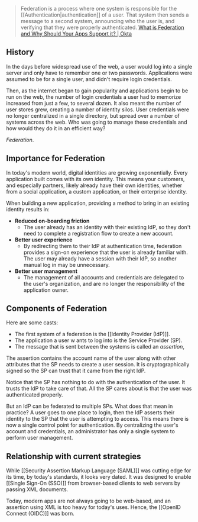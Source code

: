 > Federation is a process where one system is responsible for the [[Authentication|authentication]] of a user. That system then sends a message to a second system, announcing who the user is, and verifying that they were properly authenticated. [What is Federation and Why Should Your Apps Support it? | Okta](https://www.okta.com/blog/2019/05/what-is-federation-and-why-should-your-apps-support-it/)
## History
In the days before widespread use of the web, a user would log into a single server and only have to remember one or two passwords. Applications were assumed to be for a single user, and didn't require login credentials. 

Then, as the internet began to gain popularity and applications begin to be run on the web, the number of login credentials a user had to memorize increased from just a few, to several dozen. It also meant the number of user stores grew, creating a number of identity silos. User credentials were no longer centralized in a single directory, but spread over a number of systems across the web. Who was going to manage these credentials and how would they do it in an efficient way? 

*Federation*.
## Importance for Federation
In today's modern world, digital identities are growing exponentially. Every application built comes with its own identity. This means your customers, and especially partners, likely already have their own identities, whether from a social application, a custom application, or their enterprise identity. 

When building a new application, providing a method to bring in an existing identity results in:
- **Reduced on-boarding friction**
	- The user already has an identity with their existing IdP, so they don't need to complete a registration flow to create a new account.
- **Better user experience**
	- By redirecting them to their IdP at authentication time, federation provides a sign-on experience that the user is already familiar with. The user may already have a session with their IdP, so another manual log in may be unnecessary.
- **Better user management**
	- The management of all accounts and credentials are delegated to the user's organization, and are no longer the responsibility of the application owner.
## Components of Federation
Here are some casts:
- The first system of a federation is the [[Identity Provider (IdP)]]. 
- The application a user w ants to log into is the Service Provider (SP).
- The message that is sent between the systems is called an *assertion*,

The assertion contains the account name of the user along with other attributes that the SP needs to create a user session. It is cryptographically signed so the SP can trust that it came from the right IdP.

Notice that the SP has nothing to do with the authentication of the user. It trusts the IdP to take care of that. All the SP cares about is that the user was authenticated properly.

But an IdP can be federated to multiple SPs. What does that mean in practice? A user goes to one place to login, then the IdP asserts their identity to the SP that the user is attempting to access. This means there is now a single control point for authentication. By centralizing the user's account and credentials, an administrator has only a single system to perform user management.
## Relationship with current strategies
While [[Security Assertion Markup Language (SAML)]] was cutting edge for its time, by today's standards, it looks very dated. It was designed to enable [[Single Sign-On (SSO)]] from browser-based clients to web servers by passing XML documents. 

Today, modern apps are not always going to be web-based, and an assertion using XML is too heavy for today's uses. Hence, the [[OpenID Connect (OIDC)]] was born. 
